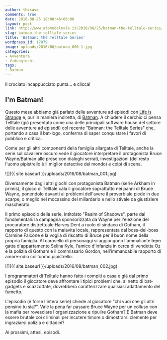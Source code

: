 ```yaml
---
author: thesave
comments: true
date: 2016-08-25 18:00:46+00:00
layout: post
link: http://www.atomodelmale.it/2016/08/25/batman-the-telltale-series/
slug: batman-the-telltale-series
title: 'Batman: the Telltale Series'
wordpress_id: 17079
image: uploads/2016/08/batman_000-1.jpg
categories:
- Avventura
- Videogiochi
tags:
- Batman
---
```


Il crociato incappucciato punta... e clicca!

## I'm Batman!

Questo mese abbiamo già parlato delle avventure ad episodi con [Life is Strange](/2016/08/17/life-is-strange/) e, pur in maniera indiretta, di [Batman](/2016/08/24/suicide-squad/). A chiudere il cerchio ci pensa Telltale (già presentata come una delle principali software house del settore delle avventure ad episodi) col recente "Batman: the Telltale Series" che, portando a casa il bat-logo, conferma di saper conquistare i favori di pubblico e critica.

Come per gli altri componenti della famiglia allargata di Telltale, anche la serie sul cavaliere oscuro vede il giocatore interpretare il protagonista Bruce Wayne/Batman alle prese con dialoghi serrati, investigazioni (del resto l'uomo pipistrello è il miglior  detective del mondo) e colpi di scena.

![]({{ site.baseurl }}/uploads/2016/08/batman_001.jpg)

Diversamente dagli altri giochi con protagonista Batman (serie Arkham in primis), il gioco di Telltale cala il giocatore soprattutto nei panni di Bruce Wayne, ponendolo davanti ai problemi dell'avere il proverbiale piede in due scarpe, o meglio nel mocassino del miliardario e nello stivale da giustiziere mascherato.

Il primo episodio della serie, intitolato "Realm of Shadows", parte dai fondamentali: la campagna sponsorizzata da Wayne per l'elezione del procuratore distrettuale Harvey Dent a ruolo di sindaco di Gotham, il rapporto di questo con la malavita locale, rappresentata dal boss-dei-boss Carmine Falcone e la voglia di riscatto di Bruce per il buon nome della propria famiglia. Al carosello di personaggi si aggiungono l'ammaliante <del>topo</del> gatta d'appartamento Selina Kyle, l'amico d'infanzia in cerca di vendetta Oz e la polizia di Gotham e il commissario Gordon, nell'immancabile rapporto di amore-odio coll'uomo pipistrello.

![]({{ site.baseurl }}/uploads/2016/08/batman_002.jpg)

I programmatori di Telltale hanno fatto i compiti a casa e già dal primo episodio il giocatore deve affrontare i tipici problemi che, al netto di bat-gadgets e scazzottate, dovrebbero caratterizzare qualsiasi adattamento del fumetto.

L'episodio (e forse l'intera serie) chiede al giocatore "chi vuoi che gli altri pensino tu sia?". Vale la pena far passare Bruce Wayne per un colluso con la mafia per rovesciare l'organizzazione e ripulire Gotham? E Batman deve essere brutale coi criminali per incutere timore o dimostrarsi clemente per ingraziarsi polizia e cittadini?

Ai prossimi, attesi, episodi.
